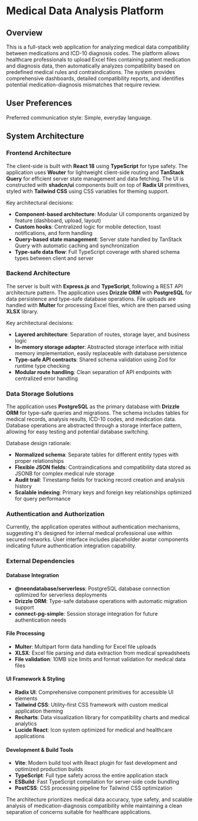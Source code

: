 # Medical Data Analysis Platform

## Overview

This is a full-stack web application for analyzing medical data compatibility between medications and ICD-10 diagnosis codes. The platform allows healthcare professionals to upload Excel files containing patient medication and diagnosis data, then automatically analyzes compatibility based on predefined medical rules and contraindications. The system provides comprehensive dashboards, detailed compatibility reports, and identifies potential medication-diagnosis mismatches that require review.

## User Preferences

Preferred communication style: Simple, everyday language.

## System Architecture

### Frontend Architecture
The client-side is built with **React 18** using **TypeScript** for type safety. The application uses **Wouter** for lightweight client-side routing and **TanStack Query** for efficient server state management and data fetching. The UI is constructed with **shadcn/ui** components built on top of **Radix UI** primitives, styled with **Tailwind CSS** using CSS variables for theming support.

Key architectural decisions:
- **Component-based architecture**: Modular UI components organized by feature (dashboard, upload, layout)
- **Custom hooks**: Centralized logic for mobile detection, toast notifications, and form handling
- **Query-based state management**: Server state handled by TanStack Query with automatic caching and synchronization
- **Type-safe data flow**: Full TypeScript coverage with shared schema types between client and server

### Backend Architecture
The server is built with **Express.js** and **TypeScript**, following a REST API architecture pattern. The application uses **Drizzle ORM** with **PostgreSQL** for data persistence and type-safe database operations. File uploads are handled with **Multer** for processing Excel files, which are then parsed using **XLSX** library.

Key architectural decisions:
- **Layered architecture**: Separation of routes, storage layer, and business logic
- **In-memory storage adapter**: Abstracted storage interface with initial memory implementation, easily replaceable with database persistence
- **Type-safe API contracts**: Shared schema validation using Zod for runtime type checking
- **Modular route handling**: Clean separation of API endpoints with centralized error handling

### Data Storage Solutions
The application uses **PostgreSQL** as the primary database with **Drizzle ORM** for type-safe queries and migrations. The schema includes tables for medical records, analysis results, ICD-10 codes, and medication data. Database operations are abstracted through a storage interface pattern, allowing for easy testing and potential database switching.

Database design rationale:
- **Normalized schema**: Separate tables for different entity types with proper relationships
- **Flexible JSON fields**: Contraindications and compatibility data stored as JSONB for complex medical rule storage
- **Audit trail**: Timestamp fields for tracking record creation and analysis history
- **Scalable indexing**: Primary keys and foreign key relationships optimized for query performance

### Authentication and Authorization
Currently, the application operates without authentication mechanisms, suggesting it's designed for internal medical professional use within secured networks. User interface includes placeholder avatar components indicating future authentication integration capability.

### External Dependencies

#### Database Integration
- **@neondatabase/serverless**: PostgreSQL database connection optimized for serverless deployments
- **Drizzle ORM**: Type-safe database operations with automatic migration support
- **connect-pg-simple**: Session storage integration for future authentication needs

#### File Processing
- **Multer**: Multipart form data handling for Excel file uploads
- **XLSX**: Excel file parsing and data extraction from medical spreadsheets
- **File validation**: 10MB size limits and format validation for medical data files

#### UI Framework & Styling
- **Radix UI**: Comprehensive component primitives for accessible UI elements
- **Tailwind CSS**: Utility-first CSS framework with custom medical application theming
- **Recharts**: Data visualization library for compatibility charts and medical analytics
- **Lucide React**: Icon system optimized for medical and healthcare applications

#### Development & Build Tools
- **Vite**: Modern build tool with React plugin for fast development and optimized production builds
- **TypeScript**: Full type safety across the entire application stack
- **ESBuild**: Fast TypeScript compilation for server-side code bundling
- **PostCSS**: CSS processing pipeline for Tailwind CSS optimization

The architecture prioritizes medical data accuracy, type safety, and scalable analysis of medication-diagnosis compatibility while maintaining a clean separation of concerns suitable for healthcare applications.